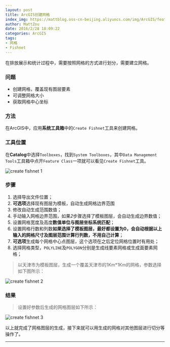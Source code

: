 ```yaml
---
layout: post
title: ArcGIS创建网格
index_img: https://mattblog.oss-cn-beijing.aliyuncs.com/img/ArcGIS/features-hero_spatial-analysis.png
author: MattZou
date: 2016/2/28 18:09:22 
categories: ArcGIS
tags: 
- 网格
- Fishnet
---
```


在排放展示和统计过程中，需要按照网格的方式进行划分，需要建立网格。
<!-- more -->
### 问题

-  创建网格，覆盖现有图层要素
-  可调整网格大小
-  获取网格中心坐标

### 方法

在ArcGIS中，应用**系统工具箱**中的``` Create Fishnet ```工具来创建网格。

### 工具位置

在**Catalog**中选择`Toolboxes`，找到`System Toolboxes`，其中`Data Management Tools`工具箱中点开`Feature Class`一项就可以看见`Create Fishnet`工具。

![create fishnet 1](https://mattblog.oss-cn-beijing.aliyuncs.com/img/ArcGIS/create%20fishnet.1.jpg)

### 步骤

1. 选择导出文件位置；
2. **可选项**选择现有图层为模板，自动生成网格边界范围
3. 修改自动生成范围数值；
4. 手动输入网格边界范围，如果*2*步骤选择了模板图层，会自动生成边界数值；
5. 设置网格宽度及高度**数值单位与图层坐标系统匹配**；
6. 设置网格行数和列数**如果选择了模板图层，最好都设置为0，会自动根据以上输入的网格尺寸及图层范围计算行列数，不用自己计算**；
7. **可选项**生成每个网格中心点图层，这个选项在之后定位网格位置时有用处；
8. 选择网格类型，`POLYLINE`及`POLYGON`分别是生成线要素网格或生成面要素网格；

> 以天津市为模板图层，生成一个覆盖天津市的1Km*1Km的网格，参数选择如下图所示：

![create fishnet 2](https://mattblog.oss-cn-beijing.aliyuncs.com/img/ArcGIS/create%20fishnet.2.jpg)

### 结果

> 设置好参数后生成的网格图层如下所示：

![create fishnet 3](https://mattblog.oss-cn-beijing.aliyuncs.com/img/ArcGIS/create%20fishnet.3.JPG)

以上就完成了网格图层的生成，接下来就可以用生成的网格对其他图层进行切分等操作了。

----------